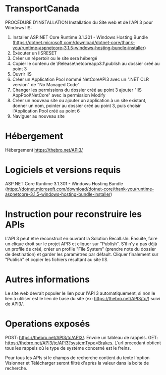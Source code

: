 # TransportCanada

PROCÉDURE D'INSTALLATION
Installation du Site web et de l'API 3 pour Windows IIS:
1. Installer ASP.NET Core Runtime 3.1.301 - Windows Hosting Bundle (https://dotnet.microsoft.com/download/dotnet-core/thank-you/runtime-aspnetcore-3.1.5-windows-hosting-bundle-installer)
2. Exécuter un IISRESET
3. Créer un répertoir ou le site sera hébergé
4. Copier le contenu de \Release\netcoreapp3.1\publish au dossier créé au point 3
5. Ouvrir IIS
6. Créer un Application Pool nommé NetCoreAPI3 avec un ".NET CLR version" de "No Managed Code"
7. Changer les permissions du dossier créé au point 3 ajouter "IIS AppPool\NetCore" avec la permission Modify
8. Créer un nouveau site ou ajouter un application à un site existant, donner un nom, pointer au dossier créé au point 3, puis choisir l'Application Pool créé au point 6
9. Naviguer au nouveau site

# Hébergement
Hébergement https://thebro.net/API3/


# Logiciels et versions requis
ASP.NET Core Runtime 3.1.301 - Windows Hosting Bundle (https://dotnet.microsoft.com/download/dotnet-core/thank-you/runtime-aspnetcore-3.1.5-windows-hosting-bundle-installer)


# Instruction pour reconstruire les APIs
L'API 3 peut être reconstruit en ouvrant la Solution Recall.sln. Ensuite, faire un clique droit sur le projet API3 et cliquer sur "Publish". S'il n'y a pas déjà un profile de créé, créer un profile "File System" (prendre note du dossier de destination) et garder les paramètres par défault. Cliquer finalement sur "Publish" et copier les fichiers résultant au site IIS.


# Autres informations
Le site web devrait populer le lien pour l'API 3 automatiquement, si non le lien à utiliser est le lien de base du site (ex:  https://thebro.net/API3/tc/) suivi de API3/.

# Operations exposés

POST: https://thebro.net/API3/tc/API3/. Envoie un tableau de rappels.
GET: https://thebro.net/API3/tc/API3?systemType=Brakes. L'url precedant obtient tous les rappels où le type de système concerné est le freins.

Pour tous les APIs si le champs de recherche contient du texte l'option Visionner et Télécharger seront filtré d'après la valeur dans la boite de recherche.
